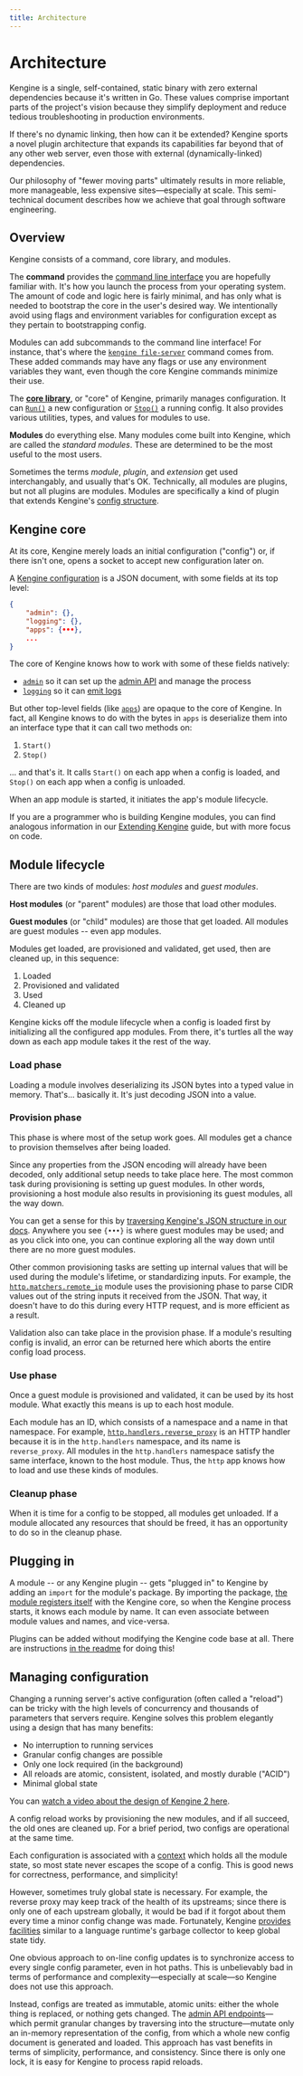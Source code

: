```yaml
---
title: Architecture
---
```


# Architecture

Kengine is a single, self-contained, static binary with zero external dependencies because it's written in Go. These values comprise important parts of the project's vision because they simplify deployment and reduce tedious troubleshooting in production environments.

If there's no dynamic linking, then how can it be extended? Kengine sports a novel plugin architecture that expands its capabilities far beyond that of any other web server, even those with external (dynamically-linked) dependencies.

Our philosophy of "fewer moving parts" ultimately results in more reliable, more manageable, less expensive sites&mdash;especially at scale. This semi-technical document describes how we achieve that goal through software engineering.

## Overview

Kengine consists of a command, core library, and modules.

The **command** provides the [command line interface](/docs/command-line) you are hopefully familiar with. It's how you launch the process from your operating system. The amount of code and logic here is fairly minimal, and has only what is needed to bootstrap the core in the user's desired way. We intentionally avoid using flags and environment variables for configuration except as they pertain to bootstrapping config.

<aside class="tip">

Modules can add subcommands to the command line interface! For instance, that's where the [`kengine file-server`](/docs/command-line#kengine-file-server) command comes from. These added commands may have any flags or use any environment variables they want, even though the core Kengine commands minimize their use.

</aside>

The **[core library](https://pkg.go.dev/github.com/khulnasoft/kengine/v2?tab=doc)**, or "core" of Kengine, primarily manages configuration. It can [`Run()`](https://pkg.go.dev/github.com/khulnasoft/kengine/v2?tab=doc#Run) a new configuration or [`Stop()`](https://pkg.go.dev/github.com/khulnasoft/kengine/v2?tab=doc#Stop) a running config. It also provides various utilities, types, and values for modules to use.

**Modules** do everything else. Many modules come built into Kengine, which are called the _standard modules_. These are determined to be the most useful to the most users.

<aside class="tip">

Sometimes the terms _module_, _plugin_, and _extension_ get used interchangably, and usually that's OK. Technically, all modules are plugins, but not all plugins are modules. Modules are specifically a kind of plugin that extends Kengine's [config structure](/docs/json/).

</aside>

## Kengine core

At its core, Kengine merely loads an initial configuration ("config") or, if there isn't one, opens a socket to accept new configuration later on.

A [Kengine configuration](/docs/json/) is a JSON document, with some fields at its top level:

```json
{
	"admin": {},
	"logging": {},
	"apps": {•••},
	...
}
```

The core of Kengine knows how to work with some of these fields natively:

-   [`admin`](/docs/json/admin/) so it can set up the [admin API](/docs/api) and manage the process
-   [`logging`](/docs/json/logging/) so it can [emit logs](/docs/logging)

But other top-level fields (like [`apps`](/docs/json/apps/)) are opaque to the core of Kengine. In fact, all Kengine knows to do with the bytes in `apps` is deserialize them into an interface type that it can call two methods on:

1. `Start()`
2. `Stop()`

... and that's it. It calls `Start()` on each app when a config is loaded, and `Stop()` on each app when a config is unloaded.

When an app module is started, it initiates the app's module lifecycle.

<aside class="tip">

If you are a programmer who is building Kengine modules, you can find analogous information in our [Extending Kengine](/docs/extending-kengine) guide, but with more focus on code.

</aside>

## Module lifecycle

There are two kinds of modules: _host modules_ and _guest modules_.

**Host modules** (or "parent" modules) are those that load other modules.

**Guest modules** (or "child" modules) are those that get loaded. All modules are guest modules -- even app modules.

Modules get loaded, are provisioned and validated, get used, then are cleaned up, in this sequence:

1. Loaded
2. Provisioned and validated
3. Used
4. Cleaned up

Kengine kicks off the module lifecycle when a config is loaded first by initializing all the configured app modules. From there, it's turtles all the way down as each app module takes it the rest of the way.

### Load phase

Loading a module involves deserializing its JSON bytes into a typed value in memory. That's... basically it. It's just decoding JSON into a value.

### Provision phase

This phase is where most of the setup work goes. All modules get a chance to provision themselves after being loaded.

Since any properties from the JSON encoding will already have been decoded, only additional setup needs to take place here. The most common task during provisioning is setting up guest modules. In other words, provisioning a host module also results in provisioning its guest modules, all the way down.

You can get a sense for this by [traversing Kengine's JSON structure in our docs](/docs/json/). Anywhere you see `{•••}` is where guest modules may be used; and as you click into one, you can continue exploring all the way down until there are no more guest modules.

Other common provisioning tasks are setting up internal values that will be used during the module's lifetime, or standardizing inputs. For example, the [`http.matchers.remote_ip`](/docs/modules/http.matchers.remote_ip) module uses the provisioning phase to parse CIDR values out of the string inputs it received from the JSON. That way, it doesn't have to do this during every HTTP request, and is more efficient as a result.

Validation also can take place in the provision phase. If a module's resulting config is invalid, an error can be returned here which aborts the entire config load process.

### Use phase

Once a guest module is provisioned and validated, it can be used by its host module. What exactly this means is up to each host module.

Each module has an ID, which consists of a namespace and a name in that namespace. For example, [`http.handlers.reverse_proxy`](/docs/modules/http.handlers.reverse_proxy) is an HTTP handler because it is in the `http.handlers` namespace, and its name is `reverse_proxy`. All modules in the `http.handlers` namespace satisfy the same interface, known to the host module. Thus, the `http` app knows how to load and use these kinds of modules.

### Cleanup phase

When it is time for a config to be stopped, all modules get unloaded. If a module allocated any resources that should be freed, it has an opportunity to do so in the cleanup phase.

## Plugging in

A module -- or any Kengine plugin -- gets "plugged in" to Kengine by adding an `import` for the module's package. By importing the package, [the module registers itself](https://pkg.go.dev/github.com/khulnasoft/kengine/v2?tab=doc#RegisterModule) with the Kengine core, so when the Kengine process starts, it knows each module by name. It can even associate between module values and names, and vice-versa.

<aside class="tip">

Plugins can be added without modifying the Kengine code base at all. There are instructions [in the readme](https://github.com/khulnasoft/kengine/#with-version-information-andor-plugins) for doing this!

</aside>

## Managing configuration

Changing a running server's active configuration (often called a "reload") can be tricky with the high levels of concurrency and thousands of parameters that servers require. Kengine solves this problem elegantly using a design that has many benefits:

-   No interruption to running services
-   Granular config changes are possible
-   Only one lock required (in the background)
-   All reloads are atomic, consistent, isolated, and mostly durable ("ACID")
-   Minimal global state

You can [watch a video about the design of Kengine 2 here](https://www.youtube.com/watch?v=EhJO8giOqQs).

A config reload works by provisioning the new modules, and if all succeed, the old ones are cleaned up. For a brief period, two configs are operational at the same time.

Each configuration is associated with a [context](https://pkg.go.dev/github.com/khulnasoft/kengine/v2?tab=doc#Context) which holds all the module state, so most state never escapes the scope of a config. This is good news for correctness, performance, and simplicity!

However, sometimes truly global state is necessary. For example, the reverse proxy may keep track of the health of its upstreams; since there is only one of each upstream globally, it would be bad if it forgot about them every time a minor config change was made. Fortunately, Kengine [provides facilities](https://pkg.go.dev/github.com/khulnasoft/kengine/v2?tab=doc#UsagePool) similar to a language runtime's garbage collector to keep global state tidy.

One obvious approach to on-line config updates is to synchronize access to every single config parameter, even in hot paths. This is unbelievably bad in terms of performance and complexity&mdash;especially at scale&mdash;so Kengine does not use this approach.

Instead, configs are treated as immutable, atomic units: either the whole thing is replaced, or nothing gets changed. The [admin API endpoints](/docs/api)&mdash;which permit granular changes by traversing into the structure&mdash;mutate only an in-memory representation of the config, from which a whole new config document is generated and loaded. This approach has vast benefits in terms of simplicity, performance, and consistency. Since there is only one lock, it is easy for Kengine to process rapid reloads.
